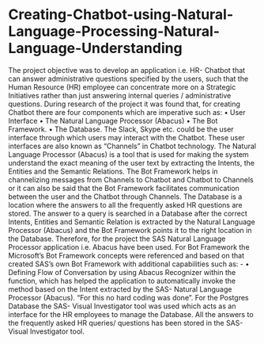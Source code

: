 # Creating-Chatbot-using-Natural-Language-Processing-Natural-Language-Understanding
The project objective was to develop an application i.e. HR- Chatbot that can answer administrative questions specified by the users, such that the Human Resource (HR) employee can concentrate more on a Strategic Initiatives rather than just answering internal queries / administrative questions.
During research of the project it was found that, for creating Chatbot there are four components which are imperative such as:
•	User Interface
•	The Natural Language Processor (Abacus)
•	The Bot Framework.
•	The Database.
The Slack, Skype etc. could be the user interface through which users may interact with the Chatbot. These user interfaces are also known as “Channels” in Chatbot technology.
The Natural Language Processor (Abacus) is a tool that is used for making the system understand the exact meaning of the user text by extracting the Intents, the Entities and the Semantic Relations.
The Bot Framework helps in channelizing messages from Channels to Chatbot and Chatbot to Channels or it can also be said that the Bot Framework facilitates communication between the user and the Chatbot through Channels.
The Database is a location where the answers to all the frequently asked HR questions are stored. The answer to a query is searched in a Database after the correct Intents, Entities and Semantic Relation is extracted by the Natural Language Processor (Abacus) and the Bot Framework points it to the right location in the Database. 
Therefore, for the project the SAS Natural Language Processor application i.e. Abacus have been used. For Bot Framework the Microsoft’s Bot Framework concepts were referenced and based on that created SAS’s own Bot Framework with additional capabilities such as: -
•	Defining Flow of Conversation by using Abacus Recognizer within the function, which has helped the application to automatically invoke the method based on the Intent extracted by the SAS- Natural Language Processor (Abacus). “For this no hard coding was done”.
For the Postgres Database the SAS- Visual Investigator tool was used which acts as an interface for the HR employees to manage the Database. All the answers to the frequently asked HR queries/ questions has been stored in the SAS- Visual Investigator tool.
